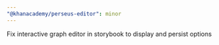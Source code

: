 ```yaml
---
"@khanacademy/perseus-editor": minor
---
```


Fix interactive graph editor in storybook to display and persist options
